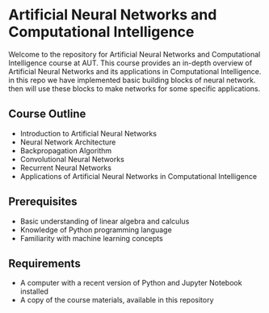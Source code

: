 # Artificial Neural Networks and Computational Intelligence

Welcome to the repository for Artificial Neural Networks and Computational Intelligence course at AUT. This course provides an in-depth overview of Artificial Neural Networks and its applications in Computational Intelligence.
in this repo we have implemented basic building blocks of neural network.
then will use these blocks to make networks for some specific applications.

## Course Outline
* Introduction to Artificial Neural Networks
* Neural Network Architecture
* Backpropagation Algorithm
* Convolutional Neural Networks
* Recurrent Neural Networks
* Applications of Artificial Neural Networks in Computational Intelligence

## Prerequisites
* Basic understanding of linear algebra and calculus
* Knowledge of Python programming language
* Familiarity with machine learning concepts

## Requirements
* A computer with a recent version of Python and Jupyter Notebook installed
* A copy of the course materials, available in this repository

